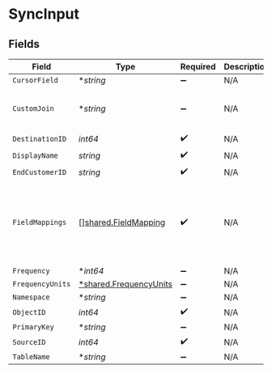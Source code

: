 # SyncInput


## Fields

| Field                                                                                          | Type                                                                                           | Required                                                                                       | Description                                                                                    | Example                                                                                        |
| ---------------------------------------------------------------------------------------------- | ---------------------------------------------------------------------------------------------- | ---------------------------------------------------------------------------------------------- | ---------------------------------------------------------------------------------------------- | ---------------------------------------------------------------------------------------------- |
| `CursorField`                                                                                  | **string*                                                                                      | :heavy_minus_sign:                                                                             | N/A                                                                                            | updated_at                                                                                     |
| `CustomJoin`                                                                                   | **string*                                                                                      | :heavy_minus_sign:                                                                             | N/A                                                                                            | select * from events join additional_properties on events.id = additional_properties.event_id; |
| `DestinationID`                                                                                | *int64*                                                                                        | :heavy_check_mark:                                                                             | N/A                                                                                            | 2                                                                                              |
| `DisplayName`                                                                                  | *string*                                                                                       | :heavy_check_mark:                                                                             | N/A                                                                                            | Event Sync                                                                                     |
| `EndCustomerID`                                                                                | *string*                                                                                       | :heavy_check_mark:                                                                             | N/A                                                                                            | abc123                                                                                         |
| `FieldMappings`                                                                                | [][shared.FieldMapping](../../../pkg/models/shared/fieldmapping.md)                            | :heavy_check_mark:                                                                             | N/A                                                                                            | [<br/>{<br/>"source_field_name": "event_name",<br/>"destination_field_name": "event"<br/>}<br/>] |
| `Frequency`                                                                                    | **int64*                                                                                       | :heavy_minus_sign:                                                                             | N/A                                                                                            | 30                                                                                             |
| `FrequencyUnits`                                                                               | [*shared.FrequencyUnits](../../../pkg/models/shared/frequencyunits.md)                         | :heavy_minus_sign:                                                                             | N/A                                                                                            |                                                                                                |
| `Namespace`                                                                                    | **string*                                                                                      | :heavy_minus_sign:                                                                             | N/A                                                                                            | end_customer_bigquery_dataset                                                                  |
| `ObjectID`                                                                                     | *int64*                                                                                        | :heavy_check_mark:                                                                             | N/A                                                                                            | 3                                                                                              |
| `PrimaryKey`                                                                                   | **string*                                                                                      | :heavy_minus_sign:                                                                             | N/A                                                                                            | event_id                                                                                       |
| `SourceID`                                                                                     | *int64*                                                                                        | :heavy_check_mark:                                                                             | N/A                                                                                            | 1                                                                                              |
| `TableName`                                                                                    | **string*                                                                                      | :heavy_minus_sign:                                                                             | N/A                                                                                            | end_customer_events                                                                            |